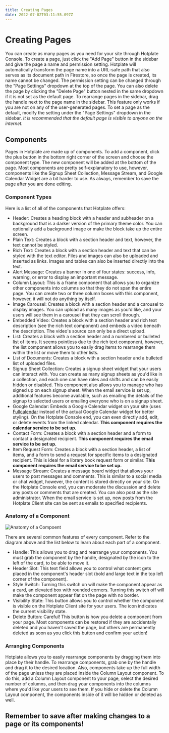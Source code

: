 ```yaml
---
title: Creating Pages
date: 2022-07-02T03:11:55.097Z
---
```

# Creating Pages

You can create as many pages as you need for your site through Hotplate Console.  To create a page, just click the "Add Page" button in the sidebar and give the page a name and permission setting.  Hotplate will automatically transform the page name into a URL-safe path that also serves as its document path in Firestore, so once the page is created, its name cannot be changed.  The permission setting can be changed through the "Page Settings" dropdown at the top of the page.  You can also delete the page by clicking the "Delete Page" button nested in the same dropdown if it is not set as the default page.  To rearrange pages in the sidebar, drag the handle next to the page name in the sidebar.  This feature only works if you are not on any of the user-generated pages.  To set a page as the default, modify the setting under the "Page Settings" dropdown in the sidebar.  *It is recommended that the default page is visible to anyone on the internet.*

## Components

Pages in Hotplate are made up of components.  To add a component, click the plus button in the bottom right corner of the screen and choose the component type.  The new component will be added at the bottom of the page.  Most components are pretty self-explanatory to use, however, components like the Signup Sheet Collection, Message Stream, and Google Calendar Widget are a bit harder to use.  As always, remember to save the page after you are done editing.

### Component Types

Here is a list of all of the components that Hotplate offers:

* Header: Creates a heading block with a header and subheader on a background that is a darker version of the primary theme color.  You can optionally add a background image or make the block take up the entire screen.
* Plain Text: Creates a block with a section header and text, however, the text cannot be styled.
* Rich Text: Creates a block with a section header and text that can be styled with the text editor.  Files and images can also be uploaded and inserted as links.  Images and tables can also be inserted directly into the text.
* Alert Message: Creates a banner in one of four states: success, info, warning, or error to display an important message.
* Column Layout: This is a frame component that allows you to organize other components into columns so that they do not span the entire page.  You can create two or three column boxes with this component, however, it will not do anything by itself.
* Image Carousel: Creates a block with a section header and a carousel to display images.  You can upload as many images as you'd like, and your users will see them in a carousel that they can scroll through.
* Embedded Video: Creates a block with a section header and rich text description (see the rich text component) and embeds a video beneath the description.  The video's source can only be a direct upload.
* List: Creates a block with a section header and a numbered or bulleted list of items.  It seems pointless due to the rich text component, however, the list component allows you to easily drag items to rearrange them within the list or move them to other lists.
* List of Documents: Creates a block with a section header and a bulleted list of uploaded files.
* Signup Sheet Collection: Creates a signup sheet widget that your users can interact with.  You can create as many signup sheets as you'd like in a collection, and each one can have roles and shifts and can be easily hidden or disabled.  This component also allows you to manage who has signed up on each signup sheet.  When the email service is set up, additional features become available, such as emailing the details of the signup to selected users or emailing everyone who is on a signup sheet.
* Google Calendar: Embeds a Google Calendar widget on your site (uses [Fullcalendar](https://fullcalendar.io) instead of the actual Google Calendar widget for better styling).  On the Hotplate Console end, you can even directly add, edit, or delete events from the linked calendar.  **This component requires the calendar service to be set up.**
* Contact Form: Creates a block with a section header and a form to contact a designated recipient.  **This component requires the email service to be set up.**
* Item Request Form: Creates a block with a section header, a list of items, and a form to send a request for specific items to a designated recipient.  This is ideal for a library book request form or similar.  **This component requires the email service to be set up.**
* Message Stream: Creates a message board widget that allows your users to post messages and comments.  This is similar to a social media or chat widget, however, the content is stored directly on your site.  On the Hotplate Console end, you can moderate the discussion and delete any posts or comments that are created.  You can also post as the site administrator.  When the email service is set up, new posts from the Hotplate Client site can be sent as emails to specified recipients.

### Anatomy of a Component

![Anatomy of a Compoent](media/component-anatomy.jpg)

There are several common features of every component.  Refer to the diagram above and the list below to learn about each part of a component.

* Handle: This allows you to drag and rearrange your components.  You must grab the component by the handle, designated by the icon to the left of the card, to be able to move it.
* Header Slot: This text field allows you to control what content gets placed in the component's header slot (bold and large text in the top left corner of the component).
* Style Switch: Turning this switch on will make the component appear as a card, an elevated box with rounded corners.  Turning this switch off will make the component appear flat on the page with no border.
* Visibility State: This button allows you to control whether the component is visible on the Hotplate Client site for your users.  The icon indicates the current visibility state.
* Delete Button: Careful!  This button is how you delete a component from your page.  Most components can be restored if they are accidentally deleted and you haven't saved the page, but others are permanently deleted as soon as you click this button and confirm your action!

### Arranging Components

Hotplate allows you to easily rearrange components by dragging them into place by their handle.  To rearrange components, grab one by the handle and drag it to the desired location.  Also, components take up the full width of the page unless they are placed inside the Column Layout component.  To do this, add a Column Layout component to your page, select the desired number of columns, and then drag your components into the columns where you'd like your users to see them.  If you hide or delete the Column Layout component, the components inside of it will be hidden or deleted as well.

## Remember to save after making changes to a page or its components!